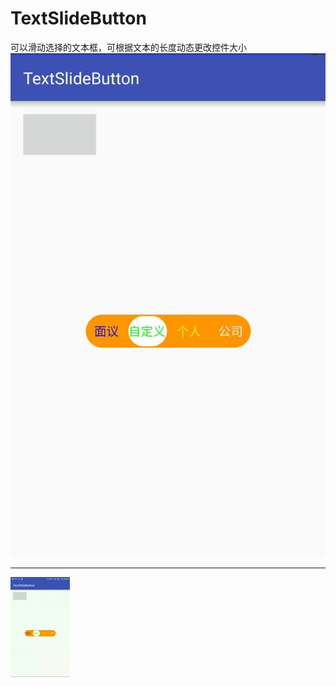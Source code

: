 # TextSlideButton
可以滑动选择的文本框，可根据文本的长度动态更改控件大小
  ![image](https://github.com/savanah123/TextSlideButton/raw/master/textslidebutton.jpg)
  ***
  ![image](https://github.com/savanah123/TextSlideButton/blob/master/textslidebutton.gif)
